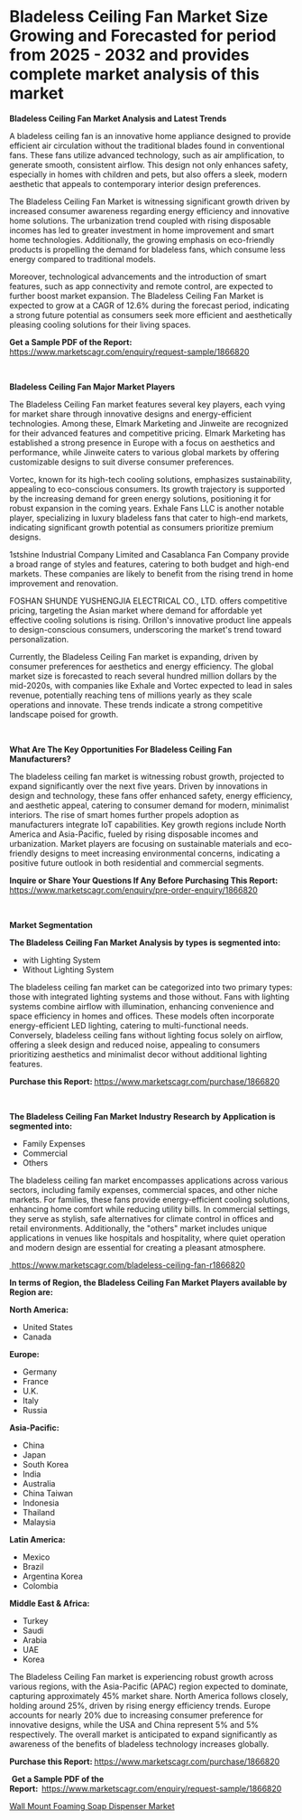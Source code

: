 <p><h1>Bladeless Ceiling Fan Market Size Growing and Forecasted for period from 2025 - 2032 and provides complete market analysis of this market</h1></p><p><strong>Bladeless Ceiling Fan Market Analysis and Latest Trends</strong></p>
<p><p>A bladeless ceiling fan is an innovative home appliance designed to provide efficient air circulation without the traditional blades found in conventional fans. These fans utilize advanced technology, such as air amplification, to generate smooth, consistent airflow. This design not only enhances safety, especially in homes with children and pets, but also offers a sleek, modern aesthetic that appeals to contemporary interior design preferences.</p><p>The Bladeless Ceiling Fan Market is witnessing significant growth driven by increased consumer awareness regarding energy efficiency and innovative home solutions. The urbanization trend coupled with rising disposable incomes has led to greater investment in home improvement and smart home technologies. Additionally, the growing emphasis on eco-friendly products is propelling the demand for bladeless fans, which consume less energy compared to traditional models.</p><p>Moreover, technological advancements and the introduction of smart features, such as app connectivity and remote control, are expected to further boost market expansion. The Bladeless Ceiling Fan Market is expected to grow at a CAGR of 12.6% during the forecast period, indicating a strong future potential as consumers seek more efficient and aesthetically pleasing cooling solutions for their living spaces.</p></p>
<p><strong>Get a Sample PDF of the Report:&nbsp;</strong> <a href="https://www.marketscagr.com/enquiry/request-sample/1866820?utm_campaign=3095&utm_medium=2&utm_source=Github&utm_content=ia&utm_term=05042025&utm_id=bladeless-ceiling-fan">https://www.marketscagr.com/enquiry/request-sample/1866820</a></p>
<p>&nbsp;</p>
<p><strong>Bladeless Ceiling Fan Major Market Players</strong></p>
<p><p>The Bladeless Ceiling Fan market features several key players, each vying for market share through innovative designs and energy-efficient technologies. Among these, Elmark Marketing and Jinweite are recognized for their advanced features and competitive pricing. Elmark Marketing has established a strong presence in Europe with a focus on aesthetics and performance, while Jinweite caters to various global markets by offering customizable designs to suit diverse consumer preferences.</p><p>Vortec, known for its high-tech cooling solutions, emphasizes sustainability, appealing to eco-conscious consumers. Its growth trajectory is supported by the increasing demand for green energy solutions, positioning it for robust expansion in the coming years. Exhale Fans LLC is another notable player, specializing in luxury bladeless fans that cater to high-end markets, indicating significant growth potential as consumers prioritize premium designs.</p><p>1stshine Industrial Company Limited and Casablanca Fan Company provide a broad range of styles and features, catering to both budget and high-end markets. These companies are likely to benefit from the rising trend in home improvement and renovation.</p><p>FOSHAN SHUNDE YUSHENGJIA ELECTRICAL CO., LTD. offers competitive pricing, targeting the Asian market where demand for affordable yet effective cooling solutions is rising. Orillon's innovative product line appeals to design-conscious consumers, underscoring the market's trend toward personalization.</p><p>Currently, the Bladeless Ceiling Fan market is expanding, driven by consumer preferences for aesthetics and energy efficiency. The global market size is forecasted to reach several hundred million dollars by the mid-2020s, with companies like Exhale and Vortec expected to lead in sales revenue, potentially reaching tens of millions yearly as they scale operations and innovate. These trends indicate a strong competitive landscape poised for growth.</p></p>
<p>&nbsp;</p>
<p><strong>What Are The Key Opportunities For Bladeless Ceiling Fan Manufacturers?</strong></p>
<p><p>The bladeless ceiling fan market is witnessing robust growth, projected to expand significantly over the next five years. Driven by innovations in design and technology, these fans offer enhanced safety, energy efficiency, and aesthetic appeal, catering to consumer demand for modern, minimalist interiors. The rise of smart homes further propels adoption as manufacturers integrate IoT capabilities. Key growth regions include North America and Asia-Pacific, fueled by rising disposable incomes and urbanization. Market players are focusing on sustainable materials and eco-friendly designs to meet increasing environmental concerns, indicating a positive future outlook in both residential and commercial segments.</p></p>
<p><strong>Inquire or Share Your Questions If Any Before Purchasing This Report:</strong> <a href="https://www.marketscagr.com/enquiry/pre-order-enquiry/1866820?utm_campaign=3095&utm_medium=2&utm_source=Github&utm_content=ia&utm_term=05042025&utm_id=bladeless-ceiling-fan">https://www.marketscagr.com/enquiry/pre-order-enquiry/1866820</a></p>
<p>&nbsp;</p>
<p><strong>Market Segmentation</strong></p>
<p><strong>The Bladeless Ceiling Fan Market Analysis by types is segmented into:</strong></p>
<p><ul><li>with Lighting System</li><li>Without Lighting System</li></ul></p>
<p><p>The bladeless ceiling fan market can be categorized into two primary types: those with integrated lighting systems and those without. Fans with lighting systems combine airflow with illumination, enhancing convenience and space efficiency in homes and offices. These models often incorporate energy-efficient LED lighting, catering to multi-functional needs. Conversely, bladeless ceiling fans without lighting focus solely on airflow, offering a sleek design and reduced noise, appealing to consumers prioritizing aesthetics and minimalist decor without additional lighting features.</p></p>
<p><strong>Purchase this Report:&nbsp;</strong><a href="https://www.marketscagr.com/purchase/1866820?utm_campaign=3095&utm_medium=2&utm_source=Github&utm_content=ia&utm_term=05042025&utm_id=bladeless-ceiling-fan">https://www.marketscagr.com/purchase/1866820</a></p>
<p>&nbsp;</p>
<p><strong>The Bladeless Ceiling Fan Market Industry Research by Application is segmented into:</strong></p>
<p><ul><li>Family Expenses</li><li>Commercial</li><li>Others</li></ul></p>
<p><p>The bladeless ceiling fan market encompasses applications across various sectors, including family expenses, commercial spaces, and other niche markets. For families, these fans provide energy-efficient cooling solutions, enhancing home comfort while reducing utility bills. In commercial settings, they serve as stylish, safe alternatives for climate control in offices and retail environments. Additionally, the "others" market includes unique applications in venues like hospitals and hospitality, where quiet operation and modern design are essential for creating a pleasant atmosphere.</p></p>
<p><a href="https://www.marketscagr.com/bladeless-ceiling-fan-r1866820?utm_campaign=3095&utm_medium=2&utm_source=Github&utm_content=ia&utm_term=05042025&utm_id=bladeless-ceiling-fan">&nbsp;https://www.marketscagr.com/bladeless-ceiling-fan-r1866820</a></p>
<p><strong>In terms of Region, the Bladeless Ceiling Fan Market Players available by Region are:</strong></p>
<p>
    <p> <strong> North America: </strong>
        <ul>
            <li>United States</li>
            <li>Canada</li>
        </ul>
        </p> 
    <p> <strong> Europe: </strong>
        <ul>
            <li>Germany</li>
            <li>France</li>
            <li>U.K.</li>
            <li>Italy</li>
            <li>Russia</li>
        </ul>
        </p> 
    <p> <strong> Asia-Pacific: </strong>
        <ul>
            <li>China</li>
            <li>Japan</li>
            <li>South Korea</li>
            <li>India</li>
            <li>Australia</li>
            <li>China Taiwan</li>
            <li>Indonesia</li>
            <li>Thailand</li>
            <li>Malaysia</li>
        </ul>
        </p> 
    <p> <strong> Latin America: </strong>
        <ul>
            <li>Mexico</li>
            <li>Brazil</li>
            <li>Argentina Korea</li>
            <li>Colombia</li>
        </ul>
        </p> 
    <p> <strong> Middle East & Africa: </strong>
        <ul>
            <li>Turkey</li>
            <li>Saudi</li>
            <li>Arabia</li>
            <li>UAE</li>
            <li>Korea</li>
        </ul>
    </p>
    </p>
<p><p>The Bladeless Ceiling Fan market is experiencing robust growth across various regions, with the Asia-Pacific (APAC) region expected to dominate, capturing approximately 45% market share. North America follows closely, holding around 25%, driven by rising energy efficiency trends. Europe accounts for nearly 20% due to increasing consumer preference for innovative designs, while the USA and China represent 5% and 5% respectively. The overall market is anticipated to expand significantly as awareness of the benefits of bladeless technology increases globally.</p></p>
<p><strong>Purchase this Report: </strong><a href="https://www.marketscagr.com/purchase/1866820?utm_campaign=3095&utm_medium=2&utm_source=Github&utm_content=ia&utm_term=05042025&utm_id=bladeless-ceiling-fan">https://www.marketscagr.com/purchase/1866820</a></p>
<p>&nbsp;<strong>Get a Sample PDF of the Report:&nbsp;&nbsp;</strong><a href="https://www.marketscagr.com/enquiry/request-sample/1866820?utm_campaign=3095&utm_medium=2&utm_source=Github&utm_content=ia&utm_term=05042025&utm_id=bladeless-ceiling-fan">https://www.marketscagr.com/enquiry/request-sample/1866820</a></p>
<p><strong></strong></p>
<p><p><a href="https://github.com/muhjanaidu/Market-Research-Report-List-1/blob/main/wall-mount-foaming-soap-dispenser-market.md?utm_campaign=3095&utm_medium=2&utm_source=Github&utm_content=ia&utm_term=05042025&utm_id=bladeless-ceiling-fan">Wall Mount Foaming Soap Dispenser Market</a></p></p>